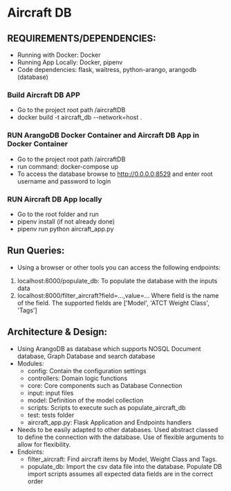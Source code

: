 # Aircraft DB

## REQUIREMENTS/DEPENDENCIES:
* Running with Docker:  Docker 
* Running App Locally: Docker, pipenv
* Code dependencies:  flask, waitress, python-arango, arangodb (database)

### Build Aircraft DB APP
* Go to the project root path /aircraftDB
* docker build -t aircraft_db --network=host .

### RUN ArangoDB Docker Container and Aircraft DB App in Docker Container
* Go to the project root path /aircraftDB
* run command:  docker-compose up
* To access the database browse to http://0.0.0.0:8529 and enter root username and password to login

###  RUN Aircraft DB App locally
* Go to the root folder and run
* pipenv install (if not already done)
* pipenv run python aircraft_app.py

## Run Queries:
* Using a browser or other tools you can access the following endpoints:
1) localhost:8000/populate_db: To populate the database with the inputs data
2) localhost:8000/filter_aircraft?field=...,value=...  Where field is the name of the field. The supported fields are
['Model', 'ATCT Weight Class', 'Tags']

## Architecture & Design:
* Using ArangoDB as database which supports NOSQL Document database, Graph Database and search database
* Modules:
  * config: Contain the configuration settings
  * controllers: Domain logic functions
  * core: Core components such as Database Connection
  * input: input files
  * model: Definition of the model collection
  * scripts: Scripts to execute such as populate_aircraft_db
  * test:  tests folder
  * aircraft_app.py:  Flask Application and Endpoints handlers
* Needs to be easily adapted to other databases. Used abstract classed to define the connection with the database. Use of flexible arguments to allow for flexibility.
* Endoints:
  * filter_aircraft: Find aircraft items by Model, Weight Class and Tags.
  * populate_db: Import the csv data file into the database. Populate DB import scripts assumes all expected data fields are in the correct order